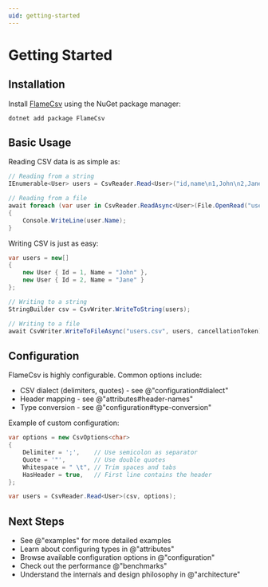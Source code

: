 ```yaml
---
uid: getting-started
---
```


# Getting Started

## Installation

Install [FlameCsv](https://www.nuget.org/packages/FlameCsv) using the NuGet package manager:

```shell
dotnet add package FlameCsv
```

## Basic Usage

Reading CSV data is as simple as:

```cs
// Reading from a string
IEnumerable<User> users = CsvReader.Read<User>("id,name\n1,John\n2,Jane");

// Reading from a file
await foreach (var user in CsvReader.ReadAsync<User>(File.OpenRead("users.csv"))
{
    Console.WriteLine(user.Name);
}
```

Writing CSV is just as easy:

```cs
var users = new[]
{
    new User { Id = 1, Name = "John" },
    new User { Id = 2, Name = "Jane" }
};

// Writing to a string
StringBuilder csv = CsvWriter.WriteToString(users);

// Writing to a file
await CsvWriter.WriteToFileAsync("users.csv", users, cancellationToken);
```

## Configuration

FlameCsv is highly configurable. Common options include:
- CSV dialect (delimiters, quotes) - see @"configuration#dialect"
- Header mapping - see @"attributes#header-names"
- Type conversion - see @"configuration#type-conversion"

Example of custom configuration:

```cs
var options = new CsvOptions<char>
{
    Delimiter = ';',    // Use semicolon as separator
    Quote = '"',        // Use double quotes
    Whitespace = " \t", // Trim spaces and tabs
    HasHeader = true,   // First line contains the header
};

var users = CsvReader.Read<User>(csv, options);
```

## Next Steps

- See @"examples" for more detailed examples
- Learn about configuring types in @"attributes"
- Browse available configuration options in @"configuration"
- Check out the performance @"benchmarks"
- Understand the internals and design philosophy in @"architecture"
